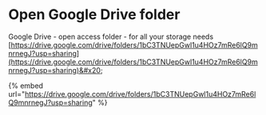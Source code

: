 # Open Google Drive folder

Google Drive - open access folder - for all your storage needs\
[https://drive.google.com/drive/folders/1bC3TNUepGwl1u4HOz7mRe6lQ9mnrnegJ?usp=sharing](https://drive.google.com/drive/folders/1bC3TNUepGwl1u4HOz7mRe6lQ9mnrnegJ?usp=sharing)&#x20;

{% embed url="https://drive.google.com/drive/folders/1bC3TNUepGwl1u4HOz7mRe6lQ9mnrnegJ?usp=sharing" %}
